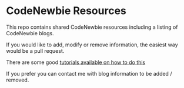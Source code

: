 # CodeNewbie Resources

This repo contains shared CodeNewbie resources including
a listing of CodeNewbie blogs.

If you would like to add, modify or remove information, the easiest way
would be a pull request.

There are some good [tutorials available on how to do this](http://www.thinkful.com/learn/github-pull-request-tutorial/)

If you prefer you can contact me with blog information to be added / removed.
